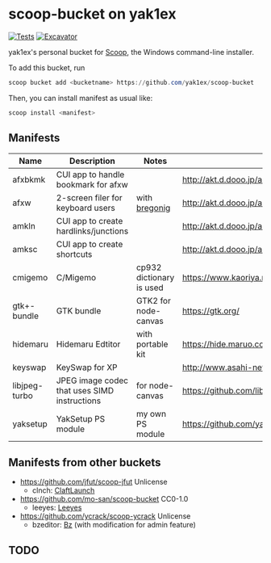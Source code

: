 # scoop-bucket on yak1ex

[![Tests](https://github.com/yak1ex/scoop-bucket/actions/workflows/ci.yml/badge.svg)](https://github.com/yak1ex/scoop-bucket/actions/workflows/ci.yml) [![Excavator](https://github.com/yak1ex/scoop-bucket/actions/workflows/excavator.yml/badge.svg)](https://github.com/yak1ex/scoop-bucket/actions/workflows/excavator.yml)

yak1ex's personal bucket for [Scoop](https://scoop.sh), the Windows command-line installer.

To add this bucket, run

```powershell
scoop bucket add <bucketname> https://github.com/yak1ex/scoop-bucket
```

Then, you can install manifest as usual like:

```powershell
scoop install <manifest>
```

## Manifests

| Name | Description | Notes | Homepage |
|-|-|-|-|
| afxbkmk | CUI app to handle bookmark for afxw | | http://akt.d.dooo.jp/akt_afxw.html |
| afxw | 2-screen filer for keyboard users | with [bregonig](http://k-takata.o.oo7.jp/mysoft/bregonig.html) | http://akt.d.dooo.jp/akt_afxw.html |
| amkln | CUI app to create hardlinks/junctions | | http://akt.d.dooo.jp/akt_jnk.html |
| amksc | CUI app to create shortcuts | | http://akt.d.dooo.jp/akt_jnk.html |
| cmigemo | C/Migemo | cp932 dictionary is used | https://www.kaoriya.net/software/cmigemo/ |
| gtk+-bundle | GTK bundle | GTK2 for node-canvas | https://gtk.org/ |
| hidemaru | Hidemaru Edtitor | with portable kit | https://hide.maruo.co.jp/software/hidemaru.html |
| keyswap | KeySwap for XP | | http://www.asahi-net.or.jp/~ee7k-nsd/ |
| libjpeg-turbo | JPEG image codec that uses SIMD instructions | for node-canvas | https://github.com/libjpeg-turbo/libjpeg-turbo |
| yaksetup | YakSetup PS module | my own PS module | https://github.com/yak1ex/configurator/tree/master/bootstrap |

## Manifests from other buckets

- https://github.com/jfut/scoop-jfut Unlicense
  - clnch: [ClaftLaunch](https://sites.google.com/site/craftware/clnch)
- https://github.com/mo-san/scoop-bucket CC0-1.0
  - leeyes: [Leeyes](http://www3.tokai.or.jp/boxes/leeyes/)
- https://github.com/ycrack/scoop-ycrack Unlicense
  - bzeditor: [Bz](https://gitlab.com/devill.tamachan/binaryeditorbz) (with modification for admin feature)

## TODO
